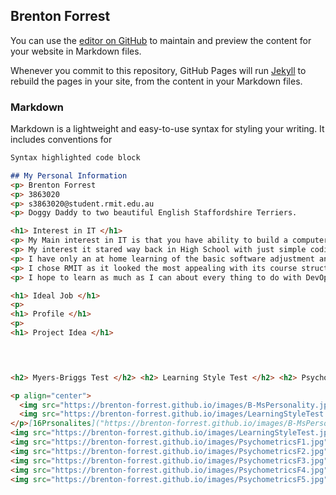 ## Brenton Forrest

You can use the [editor on GitHub](https://github.com/Brenton-Forrest/Brenton-Forrest.github.io/edit/master/README.md) to maintain and preview the content for your website in Markdown files.

Whenever you commit to this repository, GitHub Pages will run [Jekyll](https://jekyllrb.com/) to rebuild the pages in your site, from the content in your Markdown files.

### Markdown

Markdown is a lightweight and easy-to-use syntax for styling your writing. It includes conventions for

```markdown
Syntax highlighted code block

## My Personal Information
<p> Brenton Forrest
<p> 3863020
<p> s3863020@student.rmit.edu.au
<p> Doggy Daddy to two beautiful English Staffordshire Terriers.

<h1> Interest in IT </h1>
<p> My Main interest in IT is that you have ability to build a computer or Robotics from the base up.
<p> My interest it stared way back in High School with just simple coding the we did for a game for a computer/science activity.
<p> I have only an at home learning of the basic software adjustment and configurations at the moment.
<p> I chose RMIT as it looked the most appealing with its course structure.
<p> I hope to learn as much as I can about every thing to do with DevOps but I expect with my studies at RMIT I should be able to Master the basics in IT.

<h1> Ideal Job </h1>
<p>
<h1> Profile </h1>
<p>
<h1> Project Idea </h1>



       
<h2> Myers-Briggs Test </h2> <h2> Learning Style Test </h2> <h2> Psychometrics Test </h2>

<p align="center">
  <img src="https://brenton-forrest.github.io/images/B-MsPersonality.jpg" width="350" title="16Prsonalites">
  <img src="https://brenton-forrest.github.io/images/LearningStyleTest.jpg" width="350" alt="EducationPlanner.org">
</p>[16Prsonalites]("https://brenton-forrest.github.io/images/B-MsPersonality.jpg")
<img src="https://brenton-forrest.github.io/images/LearningStyleTest.jpg">
<img src="https://brenton-forrest.github.io/images/PsychometricsF1.jpg">
<img src="https://brenton-forrest.github.io/images/PsychometricsF2.jpg">
<img src="https://brenton-forrest.github.io/images/PsychometricsF3.jpg">
<img src="https://brenton-forrest.github.io/images/PsychometricsF4.jpg">
<img src="https://brenton-forrest.github.io/images/PsychometricsF5.jpg">
